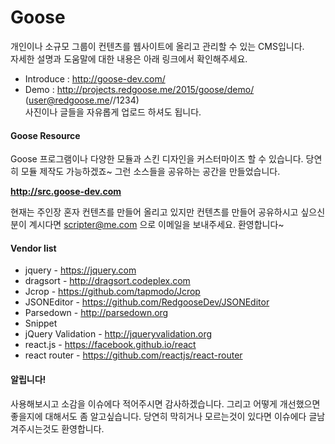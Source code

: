 Goose
=====

개인이나 소규모 그룹이 컨텐츠를 웹사이트에 올리고 관리할 수 있는 CMS입니다.  
자세한 설명과 도움말에 대한 내용은 아래 링크에서 확인해주세요.

* Introduce : http://goose-dev.com/
* Demo : http://projects.redgoose.me/2015/goose/demo/ (user@redgoose.me//1234)  
사진이나 글들을 자유롭게 업로드 하셔도 됩니다.


#### Goose Resource
Goose 프로그램이나 다양한 모듈과 스킨 디자인을 커스터마이즈 할 수 있습니다. 당연히 모듈 제작도 가능하겠죠~ 그런 소스들을 공유하는 공간을 만들었습니다.

__http://src.goose-dev.com__

현재는 주인장 혼자 컨텐츠를 만들어 올리고 있지만 컨텐츠를 만들어 공유하시고 싶으신분이 계시다면 scripter@me.com 으로 이메일을 보내주세요. 환영합니다~


#### Vendor list

* jquery - https://jquery.com
* dragsort - http://dragsort.codeplex.com
* Jcrop - https://github.com/tapmodo/Jcrop
* JSONEditor - https://github.com/RedgooseDev/JSONEditor
* Parsedown - http://parsedown.org
* Snippet
* jQuery Validation - http://jqueryvalidation.org
* react.js - https://facebook.github.io/react
* react router - https://github.com/reactjs/react-router


#### 알립니다!
사용해보시고 소감을 이슈에다 적어주시면 감사하겠습니다. 그리고 어떻게 개선했으면 좋을지에 대해서도 좀 알고싶습니다.
당연히 막히거나 모르는것이 있다면 이슈에다 글남겨주시는것도 환영합니다.
